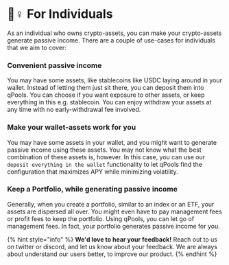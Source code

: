 # 🙋♀ For Individuals

As an individual who owns crypto-assets, you can make your crypto-assets generate passive income. There are a couple of use-cases for individuals that we aim to cover:

### Convenient passive income

You may have some assets, like stablecoins like USDC laying around in your wallet. Instead of letting them just sit there, you can deposit them into qPools. You can choose if you want exposure to other assets, or keep everything in this e.g. stablecoin. You can enjoy withdraw your assets at any time with no early-withdrawal fee involved.

### Make your wallet-assets work for you

You may have some assets in your wallet, and you might want to generate passive income using these assets. You may not know what the best combination of these assets is, however. In this case, you can use our `deposit everything in the wallet` functionality to let qPools find the configuration that maximizes APY while minimizing volatility.&#x20;

### Keep a Portfolio, while generating passive income

Generally, when you create a portfolio, similar to an index or an ETF, your assets are dispersed all over. You might even have to pay management fees or profit fees to keep the portfolio. Using qPools, you can let go of management fees. In fact, your portfolio generates passive income for you.&#x20;

{% hint style="info" %}
**We'd love to hear your feedback!** Reach out to us on twitter or discord, and let us know about your feedback. We are always about understand our users better, to improve our product.
{% endhint %}
